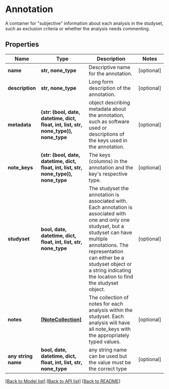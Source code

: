 # Annotation

A container for \"subjective\" information about each analysis in the studyset, such as exclusion criteria or whether the analysis needs commenting.

## Properties
Name | Type | Description | Notes
------------ | ------------- | ------------- | -------------
**name** | **str, none_type** | Descriptive name for the annotation. | [optional] 
**description** | **str, none_type** | Long form description of the annotation. | [optional] 
**metadata** | **{str: (bool, date, datetime, dict, float, int, list, str, none_type)}, none_type** | object describing metadata about the annotation, such as software used or descriptions of the keys used in the annotation. | [optional] 
**note_keys** | **{str: (bool, date, datetime, dict, float, int, list, str, none_type)}, none_type** | The keys (columns) in the annotation and the key&#39;s respective type. | [optional] 
**studyset** | **bool, date, datetime, dict, float, int, list, str, none_type** | The studyset the annotation is associated with. Each annotation is associated with one and only one studyset, but a studyset can have multiple annotations. The representation can either be a studyset object or a string indicating the location to find the studyset object. | [optional] 
**notes** | [**[NoteCollection]**](NoteCollection.md) | The collection of notes for each analysis within the studyset. Each analysis will have all note_keys with the appropriately typed values. | [optional] 
**any string name** | **bool, date, datetime, dict, float, int, list, str, none_type** | any string name can be used but the value must be the correct type | [optional]

[[Back to Model list]](../README.md#documentation-for-models) [[Back to API list]](../README.md#documentation-for-api-endpoints) [[Back to README]](../README.md)


